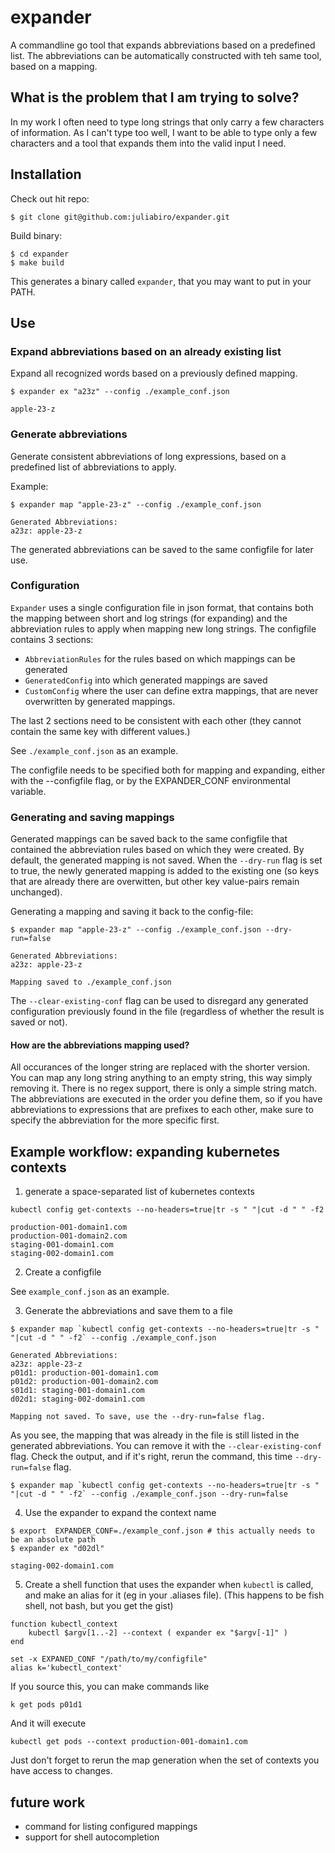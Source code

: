 # expander
A commandline go tool that expands abbreviations based on a predefined list. The abbreviations can be automatically constructed with teh same tool, based on a mapping. 

## What is the problem that I am trying to solve?

In my work I often need to type long strings that only carry a few characters of information. As I can't type too well, I want to be able to type only a few characters and a tool that expands them into the valid input I need. 

## Installation

Check out hit repo:
```
$ git clone git@github.com:juliabiro/expander.git
```

Build binary:
```
$ cd expander
$ make build
```

This generates a binary called `expander`, that you may want to put in your PATH. 

## Use

### Expand abbreviations based on an already existing list

Expand all recognized words based on a previously defined mapping. 
```
$ expander ex "a23z" --config ./example_conf.json

apple-23-z
```

### Generate abbreviations

Generate consistent abbreviations of long expressions, based on a predefined list of abbreviations to apply.

Example:
```
$ expander map "apple-23-z" --config ./example_conf.json

Generated Abbreviations:
a23z: apple-23-z
```

The generated abbreviations can be saved to the same configfile for later use. 

### Configuration

`Expander` uses a single configuration file in json format, that contains both the mapping between short and log strings (for expanding) and the abbreviation rules to apply when mapping new long strings. The configfile contains 3 sections:
- `AbbreviationRules` for the rules based on which mappings can be generated
- `GeneratedConfig` into which generated mappings are saved
- `CustomConfig` where the user can define extra mappings, that are never overwritten by generated mappings. 

The last 2 sections need to be consistent with each other (they cannot contain the same key with different values.)

See `./example_conf.json` as an example. 

The configfile needs to be specified both for mapping and expanding, either with the --configfile flag, or by the EXPANDER_CONF environmental variable. 

### Generating and saving mappings

Generated mappings can be saved back to the same configfile that contained the abbreviation rules based on which they were created. 
By default, the generated mapping is not saved. When the `--dry-run` flag is set to true, the newly generated mapping is added to the existing one (so keys that are already there are overwitten, but other key value-pairs remain unchanged). 

Generating a mapping and saving it back to the config-file:
```
$ expander map "apple-23-z" --config ./example_conf.json --dry-run=false

Generated Abbreviations:
a23z: apple-23-z

Mapping saved to ./example_conf.json
```

The `--clear-existing-conf` flag can be used to disregard any generated configuration previously found in the file (regardless of whether the result is saved or not).

#### How are the abbreviations mapping used?

All occurances of the longer string are replaced with the shorter version. 
You can map any long string anything to an empty string, this way simply removing it. 
There is no regex support, there is only a simple string match. 
The abbreviations are executed in the order you define them, so if you have abbreviations to expressions that are prefixes to each other, make sure to specify the abbreviation for the more specific first. 

## Example workflow: expanding kubernetes contexts

1. generate a space-separated list of kubernetes contexts
```
kubectl config get-contexts --no-headers=true|tr -s " "|cut -d " " -f2
```
``` 
production-001-domain1.com
production-001-domain2.com 
staging-001-domain1.com 
staging-002-domain1.com
```

2. Create a configfile

See `example_conf.json` as an example. 

3. Generate the abbreviations and save them to a file
```
$ expander map `kubectl config get-contexts --no-headers=true|tr -s " "|cut -d " " -f2` --config ./example_conf.json
```

```
Generated Abbreviations:
a23z: apple-23-z
p01d1: production-001-domain1.com
p01d2: production-001-domain2.com
s01d1: staging-001-domain1.com
d02d1: staging-002-domain1.com

Mapping not saved. To save, use the --dry-run=false flag.
```

As you see, the mapping that was already in the file is still listed in the generated abbreviations. You can remove it with the `--clear-existing-conf` flag.
Check the output, and if it's right, rerun the command, this time `--dry-run=false` flag. 

```
$ expander map `kubectl config get-contexts --no-headers=true|tr -s " "|cut -d " " -f2` --config ./example_conf.json --dry-run=false
```

4. Use the expander to expand the context name
```
$ export  EXPANDER_CONF=./example_conf.json # this actually needs to be an absolute path
$ expander ex "d02dl"

staging-002-domain1.com
```

5. Create a shell function that uses the expander when `kubectl` is called, and make an alias for it (eg in your .aliases file). 
(This happens to be fish shell, not bash, but you get the gist)

```
function kubectl_context
    kubectl $argv[1..-2] --context ( expander ex "$argv[-1]" )
end

set -x EXPANED_CONF "/path/to/my/configfile"
alias k='kubectl_context'
```

If you source this, you can make commands like 
```
k get pods p01d1
```

And it will execute 
``` 
kubectl get pods --context production-001-domain1.com
```

Just don't forget to rerun the map generation when the set of contexts you have access to changes. 


## future work

- command for listing configured mappings
- support for shell autocompletion
